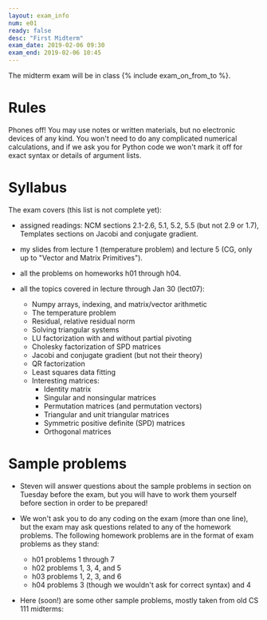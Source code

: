 ```yaml
---
layout: exam_info
num: e01
ready: false
desc: "First Midterm"
exam_date: 2019-02-06 09:30
exam_end: 2019-02-06 10:45
---
```


The midterm exam will be in class {% include exam_on_from_to %}.

# Rules

Phones off!
You may use notes or written materials, 
but no electronic devices of any kind. 
You won't need to do any complicated numerical calculations,
and if we ask you for Python code we won't mark it off for
exact syntax or details of argument lists.

# Syllabus

The exam covers (this list is not complete yet):

- assigned readings: NCM sections 2.1-2.6, 5.1, 5.2, 5.5 (but not 2.9 or 1.7), Templates sections on Jacobi and conjugate gradient.

- my slides from lecture 1 (temperature problem) and lecture 5 (CG, only up to "Vector and Matrix Primitives").

- all the problems on homeworks h01 through h04.

- all the topics covered in lecture through Jan 30 (lect07):
   - Numpy arrays, indexing, and matrix/vector arithmetic
   - The temperature problem
   - Residual, relative residual norm
   - Solving triangular systems
   - LU factorization with and without partial pivoting
   - Cholesky factorization of SPD matrices 
   - Jacobi and conjugate gradient (but not their theory)
   - QR factorization
   - Least squares data fitting
   - Interesting matrices:
     - Identity matrix
     - Singular and nonsingular matrices
     - Permutation matrices (and permutation vectors)
     - Triangular and unit triangular matrices
     - Symmetric positive definite (SPD) matrices
     - Orthogonal matrices

# Sample problems

- Steven will answer questions about the sample problems in section
on Tuesday before the exam, but you will have to work them
yourself before section in order to be prepared!

- We won't ask you to do any coding on the exam (more than one line),
but the exam may ask questions related to any of the homework problems.
The following homework problems are in the format of exam problems as they stand:
   - h01 problems 1 through 7
   - h02 problems 1, 3, 4, and 5
   - h03 problems 1, 2, 3, and 6
   - h04 problems 3 (though we wouldn't ask for correct syntax) and 4

- Here (soon!) are some other sample problems, mostly taken from old CS 111 midterms:

   
